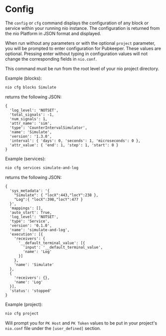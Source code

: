 # Config

The `config` or `cfg` command displays the configuration of any block or service within your running nio instance. The configuration is returned from the nio Platform in JSON format and displayed.

When run without any parameters or with the optional `project` parameter, you will be prompted to enter configuration for Pubkeeper. These values are optional. Pressing enter without typing in configuration values will not change the corresponding fields in `nio.conf`.

This command must be run from the root level of your nio project directory.

Example (blocks):
```bash
nio cfg blocks Simulate
```
returns the following JSON:
```
{
  'log_level': 'NOTSET',
  'total_signals': -1,
  'num_signals': 1,
  'attr_name': 'sim',
  'type': 'CounterIntervalSimulator',
  'name': 'Simulate',
  'version': '1.3.0',
  'interval': { 'days': 0, 'seconds': 1, 'microseconds': 0 },
  'attr_value': { 'end': 1, 'step': 1, 'start': 0 }
}
```

Example (services):
```bash
nio cfg services simulate-and-log
```
returns the following JSON:
```
{
  'sys_metadata': '{
    "Simulate": { "locX":443,"locY":238 },
    "Log":{ "locX":398,"locY":477 }
  }',
  'mappings': [],
  'auto_start': True,
  'log_level': 'NOTSET',
  'type': 'Service',
  'version': '0.1.0',
  'name': 'simulate-and-log',
  'execution': [{
    'receivers': {
      '__default_terminal_value': [{
        'input': '__default_terminal_value',
        'name': 'Log'
      }]
    },
    'name': 'Simulate'
  },
  {
    'receivers': {},
    'name': 'Log'
  }],
  'status': 'stopped'
}
```

Example (project):
```bash
nio cfg project
```
Will prompt you for `PK Host` and `PK Token` values to be put in your project's `nio.conf` file under the ``[user_defined]`` section.
